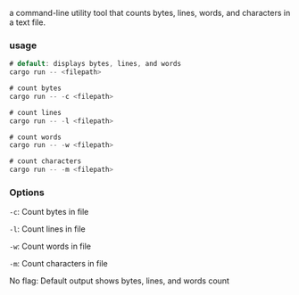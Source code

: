 a command-line utility tool that counts bytes, lines, words, and characters in a text file.

### usage
```rust
# default: displays bytes, lines, and words
cargo run -- <filepath>

# count bytes
cargo run -- -c <filepath>

# count lines
cargo run -- -l <filepath>

# count words
cargo run -- -w <filepath>

# count characters
cargo run -- -m <filepath>
```

### Options

`-c`: Count bytes in file

`-l`: Count lines in file

`-w`: Count words in file

`-m`: Count characters in file

No flag: Default output shows bytes, lines, and words count
